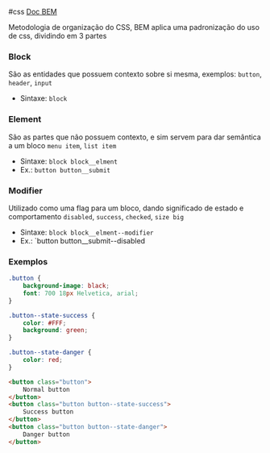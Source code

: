#css [Doc BEM](http://getbem.com/introduction)

Metodologia de organização do CSS, BEM aplica uma padronização do uso de css, dividindo em 3 partes 
### Block
São as entidades que possuem contexto sobre si mesma, exemplos:
`button`, `header`,  `input`
* Sintaxe: `block`

### Element
São as partes que não possuem contexto, e sim servem para dar semântica a um bloco
`menu item`, `list item`
* Sintaxe: `block block__elment`
* Ex.: `button button__submit`

### Modifier
Utilizado como uma flag para um bloco, dando significado de estado e comportamento
`disabled`, `success`, `checked`, `size big` 
* Sintaxe: `block block__elment--modifier`
* Ex.: `button button__submit--disabled

### Exemplos

```css
.button {
	background-image: black;
	font: 700 18px Helvetica, arial;
}

.button--state-success {
	color: #FFF;
	background: green;
}

.button--state-danger {
	color: red;
}
```

```HTML
<button class="button">
	Normal button
</button>
<button class="button button--state-success">
	Success button
</button>
<button class="button button--state-danger">
	Danger button
</button>
```

